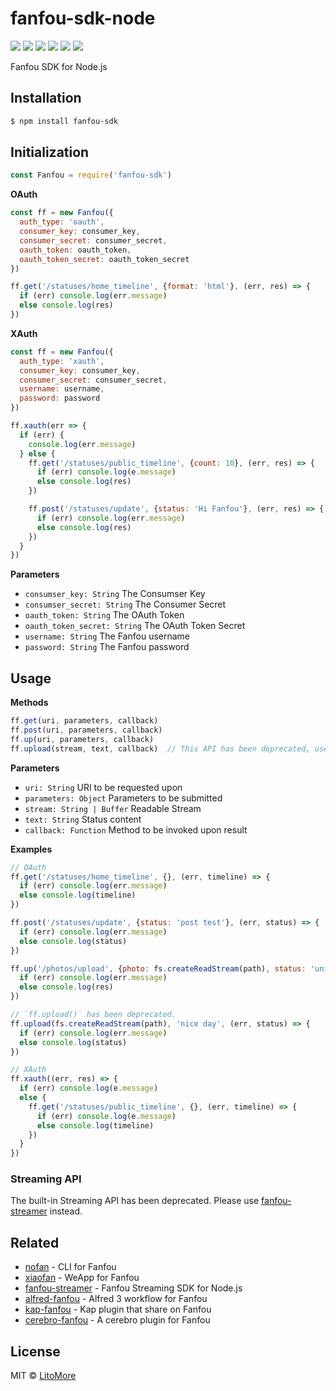 # fanfou-sdk-node

[![](https://badges.greenkeeper.io/LitoMore/fanfou-sdk-node.svg)](https://greenkeeper.io/)
[![](https://img.shields.io/travis/LitoMore/fanfou-sdk-node/master.svg)](https://travis-ci.org/LitoMore/fanfou-sdk-node)
[![](https://img.shields.io/appveyor/ci/LitoMore/fanfou-sdk-node/master.svg)](https://ci.appveyor.com/project/LitoMore/fanfou-sdk-node)
[![](https://img.shields.io/npm/v/fanfou-sdk.svg)](https://www.npmjs.com/package/fanfou-sdk)
[![](https://img.shields.io/npm/l/fanfou-sdk.svg)](https://github.com/LitoMore/fanfou-sdk-node/blob/master/LICENSE)
[![](https://img.shields.io/badge/code_style-standard-brightgreen.svg)](https://standardjs.com)

Fanfou SDK for Node.js

## Installation

```bash
$ npm install fanfou-sdk
```
## Initialization

```javascript
const Fanfou = require('fanfou-sdk')
```

**OAuth**

```javascript
const ff = new Fanfou({
  auth_type: 'oauth',
  consumer_key: consumer_key,
  consumer_secret: consumer_secret,
  oauth_token: oauth_token,
  oauth_token_secret: oauth_token_secret
})

ff.get('/statuses/home_timeline', {format: 'html'}, (err, res) => {
  if (err) console.log(err.message)
  else console.log(res)
})
```

**XAuth**

```javascript
const ff = new Fanfou({
  auth_type: 'xauth',
  consumer_key: consumer_key,
  consumer_secret: consumer_secret,
  username: username,
  password: password
})

ff.xauth(err => {
  if (err) {
    console.log(err.message)
  } else {
    ff.get('/statuses/public_timeline', {count: 10}, (err, res) => {
      if (err) console.log(e.message)
      else console.log(res)
    })

    ff.post('/statuses/update', {status: 'Hi Fanfou'}, (err, res) => {
      if (err) console.log(err.message)
      else console.log(res)
    })
  }
})
```

**Parameters**

- `consumser_key: String` The Consumser Key
- `consumser_secret: String` The Consumer Secret
- `oauth_token: String` The OAuth Token
- `oauth_token_secret: String` The OAuth Token Secret
- `username: String` The Fanfou username
- `password: String` The Fanfou password

## Usage

**Methods**

```javascript
ff.get(uri, parameters, callback)
ff.post(uri, parameters, callback)
ff.up(uri, parameters, callback)
ff.upload(stream, text, callback)  // This API has been deprecated, use `ff.up()` instead.
```

**Parameters**

- `uri: String` URI to be requested upon
- `parameters: Object` Parameters to be submitted
- `stream: String | Buffer` Readable Stream
- `text: String` Status content
- `callback: Function` Method to be invoked upon result

**Examples**

```javascript
// OAuth
ff.get('/statuses/home_timeline', {}, (err, timeline) => {
  if (err) console.log(err.message)
  else console.log(timeline)
})

ff.post('/statuses/update', {status: 'post test'}, (err, status) => {
  if (err) console.log(err.message)
  else console.log(status)
})

ff.up('/photos/upload', {photo: fs.createReadStream(path), status: 'unicorn'}, (err, res) => {
  if (err) console.log(err.message)
  else console.log(res)
})

// `ff.upload()` has been deprecated.
ff.upload(fs.createReadStream(path), 'nice day', (err, status) => {
  if (err) console.log(err.message)
  else console.log(status)
})

// XAuth
ff.xauth((err, res) => {
  if (err) console.log(e.message)
  else {
    ff.get('/statuses/public_timeline', {}, (err, timeline) => {
      if (err) console.log(e.message)
      else console.log(timeline)
    })
  }
})
```

### Streaming API

The built-in Streaming API has been deprecated. Please use [fanfou-streamer](https://github.com/LitoMore/fanfou-streamer) instead.

## Related

- [nofan](https://github.com/LitoMore/nofan) - CLI for Fanfou
- [xiaofan](https://github.com/fanfoujs/xiaofan) - WeApp for Fanfou
- [fanfou-streamer](https://github.com/LitoMore/fanfou-streamer) - Fanfou Streaming SDK for Node.js
- [alfred-fanfou](https://github.com/LitoMore/alfred-fanfou) - Alfred 3 workflow for Fanfou
- [kap-fanfou](https://github.com/LitoMore/kap-fanfou) - Kap plugin that share on Fanfou
- [cerebro-fanfou](https://github.com/LitoMore/cerebro-fanfou) - A cerebro plugin for Fanfou

## License

MIT © [LitoMore](https://github.com/LitoMore)
